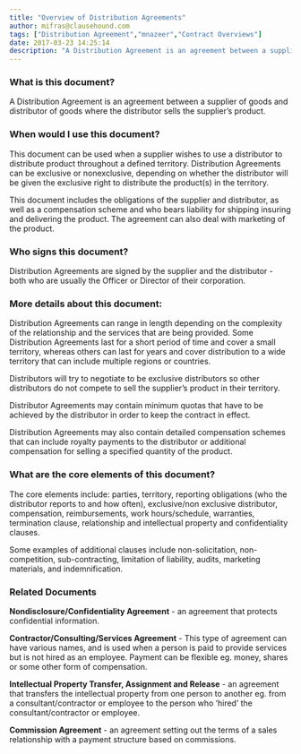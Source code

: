 ```yaml
---
title: "Overview of Distribution Agreements"
author: mifras@clausehound.com
tags: ["Distribution Agreement","mnazeer","Contract Overviews"]
date: 2017-03-23 14:25:14
description: "A Distribution Agreement is an agreement between a supplier of goods and distributor of goods where the distributor sells the supplier’s product"
---
```

 
### What is this document?

A Distribution Agreement is an agreement between a supplier of goods and distributor of goods where the distributor sells the supplier’s product. 

### When would I use this document?

This document can be used when a supplier wishes to use a distributor to distribute product throughout a defined territory. Distribution Agreements can be exclusive or nonexclusive, depending on whether the distributor will be given the exclusive right to distribute the product(s) in the territory. 

This document includes the obligations of the supplier and distributor, as well as a compensation scheme and who bears liability for shipping insuring and delivering the product. The agreement can also deal with marketing of the product.


### Who signs this document?

Distribution Agreements are signed by the supplier and the distributor - both who are usually the Officer or Director of their corporation. 

### More details about this document:

Distribution Agreements can range in length depending on the complexity of the relationship and the services that are being provided. Some Distribution Agreements last for a short period of time and cover a small territory, whereas others can last for years and cover distribution to a wide territory that can include multiple regions or countries. 

Distributors will try to negotiate to be exclusive distributors so other distributors do not compete to sell the supplier’s product in their territory.

Distributor Agreements may contain minimum quotas that have to be achieved by the distributor in order to keep the contract in effect. 

Distribution Agreements may also contain detailed compensation schemes that can include royalty payments to the distributor or additional compensation for selling a specified quantity of the product. 

### What are the core elements of this document?

The core elements include: parties, territory, reporting obligations (who the distributor reports to and how often), exclusive/non exclusive distributor, compensation, reimbursements, work hours/schedule, warranties, termination clause, relationship and intellectual property and confidentiality clauses. 

Some examples of additional clauses include non-solicitation, non-competition, sub-contracting, limitation of liability, audits, marketing materials, and indemnification.

### Related Documents

**Nondisclosure/Confidentiality Agreement** - an agreement that protects confidential information. 

**Contractor/Consulting/Services Agreement** - This type of agreement can have various names, and is used when a person is paid to provide services but is not hired as an employee. Payment can be flexible eg. money, shares or some other form of compensation.

**Intellectual Property Transfer, Assignment and Release** - an agreement that transfers the intellectual property from one person to another eg. from a consultant/contractor or employee to the person who ‘hired’ the consultant/contractor or employee.

**Commission Agreement** - an agreement setting out the terms of a sales relationship with a payment structure based on commissions.
